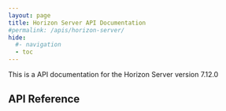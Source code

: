 ```yaml
---
layout: page
title: Horizon Server API Documentation
#permalink: /apis/horizon-server/
hide:
  #- navigation
  - toc
---
```


This is a API documentation for the Horizon Server version 7.12.0

## API Reference
<swagger-ui src="api_docs_R7_12_15748282.json"/>
